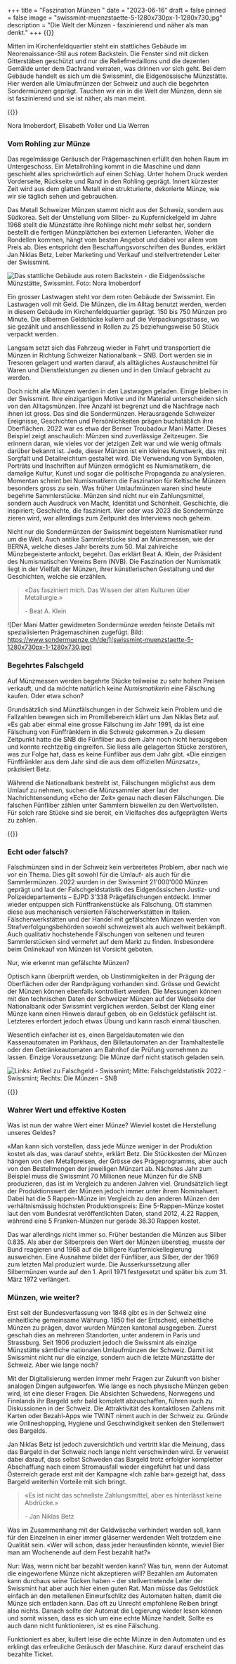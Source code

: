 +++
title = "Faszination Münzen "
date = "2023-06-16"
draft = false
pinned = false
image = "swissmint-muenzstaette-5-1280x730px-1-1280x730.jpg"
description = "Die Welt der Münzen - faszinierend und näher als man denkt."
+++
{{<lead>}}

Mitten im Kirchenfeldquartier steht ein stattliches Gebäude im Neorenaissance-Stil aus rotem Backstein. Die Fenster sind mit dicken Gitterstäben geschützt und nur die Reliefmedaillons und die dezenten Gemälde unter dem Dachrand verraten, was drinnen vor sich geht. Bei dem Gebäude handelt es sich um die Swissmint, die Eidgenössische Münzstätte. Hier werden alle Umlaufmünzen der Schweiz und auch die begehrten Sondermünzen geprägt. Tauchen wir ein in die Welt der Münzen, denn sie ist faszinierend und sie ist näher, als man meint. 

{{</lead>}}

Nora Imoberdorf, Elisabeth Voller und Lia Werren

### Vom Rohling zur Münze

Das regelmässige Geräusch der Prägemaschinen erfüllt den hohen Raum im Untergeschoss. Ein Metallrohling kommt in die Maschine und dann geschieht alles sprichwörtlich auf einen Schlag. Unter hohem Druck werden Vorderseite, Rückseite und Rand in den Rohling geprägt. Innert kürzester Zeit wird aus dem glatten Metall eine strukturierte, dekorierte Münze, wie wir sie täglich sehen und gebrauchen. 

Das Metall Schweizer Münzen stammt nicht aus der Schweiz, sondern aus Südkorea. Seit der Umstellung vom Silber- zu Kupfernickelgeld im Jahre 1968 stellt die Münzstätte ihre Rohlinge nicht mehr selbst her, sondern bestellt die fertigen Münzplättchen bei externen Lieferanten. Woher die Rondellen kommen, hängt vom besten Angebot und dabei vor allem vom Preis ab. Dies entspricht den Beschaffungsvorschriften des Bundes, erklärt Jan Niklas Betz, Leiter Marketing und Verkauf und stellvertretender Leiter der Swissmint. 

![Das stattliche Gebäude aus rotem Backstein - die Eidgenössische Münzstätte, Swissmint. Foto: Nora Imoberdorf](thumbnail_img_4329-klein.jpg)

Ein grosser Lastwagen steht vor dem roten Gebäude der Swissmint. Ein Lastwagen voll mit Geld. Die Münzen, die im Alltag benutzt werden, werden in diesem Gebäude im Kirchenfeldquartier geprägt. 150 bis 750 Münzen pro Minute. Die silbernen Geldstücke kullern auf die Verpackungsstrasse, wo sie gezählt und anschliessend in Rollen zu 25 beziehungsweise 50 Stück verpackt werden. 

Langsam setzt sich das Fahrzeug wieder in Fahrt und transportiert die Münzen in Richtung Schweizer Nationalbank – SNB. Dort werden sie in Tresoren gelagert und warten darauf, als alltägliches Austauschmittel für Waren und Dienstleistungen zu dienen und in den Umlauf gebracht zu werden. 

Doch nicht alle Münzen werden in den Lastwagen geladen. Einige bleiben in der Swissmint. Ihre einzigartigen Motive und ihr Material unterscheiden sich von den Alltagsmünzen. Ihre Anzahl ist begrenzt und die Nachfrage nach ihnen ist gross. Das sind die Sondermünzen. Herausragende Schweizer Ereignisse, Geschichten und Persönlichkeiten prägen buchstäblich ihre Oberflächen. 2022 war es etwa der Berner Troubadour Mani Matter. Dieses Beispiel zeigt anschaulich: Münzen sind zuverlässige Zeitzeugen. Sie erinnern daran, wie vieles vor der jetzigen Zeit war und wie wenig oftmals darüber bekannt ist. Jede, dieser Münzen ist ein kleines Kunstwerk, das mit Sorgfalt und Detailreichtum gestaltet wird. Die Verwendung von Symbolen, Porträts und Inschriften auf Münzen ermöglicht es Numismatikern, die damalige Kultur, Kunst und sogar die politische Propaganda zu analysieren. Momentan scheint bei Numismatikern die Faszination für Keltische Münzen besonders gross zu sein. Was früher Umlaufmünzen waren sind heute begehrte Sammlerstücke. Münzen sind nicht nur ein Zahlungsmittel, sondern auch Ausdruck von Macht, Identität und Schönheit. Geschichte, die inspiriert; Geschichte, die fasziniert. Wer oder was 2023 die Sondermünze zieren wird, war allerdings zum Zeitpunkt des Interviews noch geheim. 

Nicht nur die Sondermünzen der Swissmint begeistern Numismatiker rund um die Welt. Auch antike Sammlerstücke sind an Münzmessen, wie der BERNA, welche dieses Jahr bereits zum 50. Mal zahlreiche Münzbegeisterte anlockt, begehrt. Das erklärt Beat A. Klein, der Präsident des Numismatischen Vereins Bern (NVB). Die Faszination der Numismatik liegt in der Vielfalt der Münzen, ihrer künstlerischen Gestaltung und der Geschichten, welche sie erzählen. 

> «Das fasziniert mich. Das Wissen der alten Kulturen über Metallurgie.»
>
> \- Beat A. Klein

![Der Mani Matter gewidmeten Sondermünze werden feinste Details mit spezialisierten Prägemaschinen zugefügt. Bild: https://www.sondermuenze.ch/de/](swissmint-muenzstaette-5-1280x730px-1-1280x730.jpg)

### Begehrtes Falschgeld

Auf Münzmessen werden begehrte Stücke teilweise zu sehr hohen Preisen verkauft, und da möchte natürlich kein*e Numismatiker*in eine Fälschung kaufen. Oder etwa schon? 

Grundsätzlich sind Münzfälschungen in der Schweiz kein Problem und die Fallzahlen bewegen sich im Promillebereich klärt uns Jan Niklas Betz auf. «Es gab aber einmal eine grosse Fälschung im Jahr 1991, da ist eine Fälschung von Fünffränklern in die Schweiz gekommen.» Zu diesem Zeitpunkt hatte die SNB die Fünfliber aus dem Jahr noch nicht herausgeben und konnte rechtzeitig eingreifen. Sie liess alle gelagerten Stücke zerstören, was zur Folge hat, dass es keine Fünfliber aus dem Jahr gibt. «Die einzigen Fünffränkler aus dem Jahr sind die aus dem offiziellen Münzsatz», präzisiert Betz. 

Während die Nationalbank bestrebt ist, Fälschungen möglichst aus dem Umlauf zu nehmen, suchen die Münzsammler aber laut der Nachrichtensendung «Echo der Zeit» genau nach diesen Fälschungen. Die falschen Fünfliber zählen unter Sammlern bisweilen zu den Wertvollsten. Für solch rare Stücke sind sie bereit, ein Vielfaches des aufgeprägten Werts zu zahlen. 

{{<box>}}

### Echt oder falsch?

Falschmünzen sind in der Schweiz kein verbreitetes Problem, aber nach wie vor ein Thema. Dies gilt sowohl für die Umlauf- als auch für die Sammlermünzen. 2022 wurden in der Swissmint 21'000'000 Münzen geprägt und laut der Falschgeldstatistik des Eidgenössischen Justiz- und Polizeidepartements – EJPD 3'338 Prägefälschungen entdeckt. 
Immer wieder entpuppen sich Fünffrankenstücke als Fälschung. Oft stammen diese aus mechanisch versierten Fälscherwerkstätten in Italien. Fälscherwerkstätten und der Handel mit gefälschten Münzen werden von Strafverfolgungsbehörden sowohl schweizweit als auch weltweit bekämpft.
Auch qualitativ hochstehende Fälschungen von seltenen und teuren Sammlerstücken sind vermehrt auf dem Markt zu finden. Insbesondere beim Onlinekauf von Münzen ist Vorsicht geboten.

Nur, wie erkennt man gefälschte Münzen?

Optisch kann überprüft werden, ob Unstimmigkeiten in der Prägung der Oberflächen oder der Randprägung vorhanden sind. Grösse und Gewicht der Münzen können ebenfalls kontrolliert werden. Die Messungen können mit den technischen Daten der Schweizer Münzen auf der Webseite der Nationalbank oder Swissmint verglichen werden. Selbst der Klang einer Münze kann einen Hinweis darauf geben, ob ein Geldstück gefälscht ist. Letzteres erfordert jedoch etwas Übung und kann rasch einmal täuschen.

Wesentlich einfacher ist es, einen Bargeldautomaten wie den Kassenautomaten im Parkhaus, den Billetautomaten an der Tramhaltestelle oder den Getränkeautomaten am Bahnhof die Prüfung vornehmen zu lassen. Einzige Voraussetzung: Die Münze darf nicht statisch geladen sein.

![Links: Artikel zu Falschgeld - Swissmint; Mitte: Falschgeldstatistik 2022 - Swissmint; Rechts: Die Münzen - SNB](screenshot-2023-06-16-212658.png)

{{</box>}}



### Wahrer Wert und effektive Kosten

Was ist nun der wahre Wert einer Münze? Wieviel kostet die Herstellung unseres Geldes? 

«Man kann sich vorstellen, dass jede Münze weniger in der Produktion kostet als das, was darauf steht», erklärt Betz. Die Stückkosten der Münzen hängen von den Metallpreisen, der Grösse des Prägeprogramms, aber auch von den Bestellmengen der jeweiligen Münzart ab. Nächstes Jahr zum Beispiel muss die Swissmint 70 Millionen neue Münzen für die SNB produzieren, das ist im Vergleich zu anderen Jahren viel. Grundsätzlich liegt der Produktionswert der Münzen jedoch immer unter ihrem Nominalwert. Dabei hat die 5 Rappen-Münze im Vergleich zu den anderen Münzen den verhältnismässig höchsten Produktionspreis: Eine 5-Rappen-Münze kostet laut den vom Bundesrat veröffentlichten Daten, stand 2012, 4.22 Rappen, während eine 5 Franken-Münzen nur gerade 36.30 Rappen kostet. 

Das war allerdings nicht immer so. Früher bestanden die Münzen aus Silber 0.835. Als aber der Silberpreis den Wert der Münzen überstieg, musste der Bund reagieren und 1968 auf die billigere Kupfernickellegierung ausweichen. Eine Ausnahme bildet der Fünfliber, aus Silber, der der 1969 zum letzten Mal produziert wurde. Die Ausserkurssetzung aller Silbermünzen wurde auf den 1. April 1971 festgesetzt und später bis zum 31. März 1972 verlängert. 

### Münzen, wie weiter?

Erst seit der Bundesverfassung von 1848 gibt es in der Schweiz eine einheitliche gemeinsame Währung. 1850 fiel der Entscheid, einheitliche Münzen zu prägen, davor wurden Münzen kantonal ausgegeben. Zuerst geschah dies an mehreren Standorten, unter anderem in Paris und Strassburg. Seit 1906 produziert jedoch die Swissmint als einzige Münzstätte sämtliche nationalen Umlaufmünzen der Schweiz. Damit ist Swissmint nicht nur die einzige, sondern auch die letzte Münzstätte der Schweiz. Aber wie lange noch?

Mit der Digitalisierung werden immer mehr Fragen zur Zukunft von bisher analogen Dingen aufgeworfen. Wie lange es noch physische Münzen geben wird, ist eine dieser Fragen. Die Absichten Schwedens, Norwegens und Finnlands ihr Bargeld sehr bald komplett abzuschaffen, führen auch zu Diskussionen in der Schweiz. Die Attraktivität des kontaktlosen Zahlens mit Karten oder Bezahl-Apps wie TWINT nimmt auch in der Schweiz zu. Gründe wie Onlineshopping, Hygiene und Geschwindigkeit senken den Stellenwert des Bargelds. 

Jan Niklas Betz ist jedoch zuversichtlich und vertritt klar die Meinung, dass das Bargeld in der Schweiz noch lange nicht verschwinden wird. Er verweist dabei darauf, dass selbst Schweden das Bargeld trotz erfolgter kompletter Abschaffung nach einem Stromausfall wieder eingeführt hat und dass Österreich gerade erst mit der Kampagne «Ich zahle bar» gezeigt hat, dass Bargeld weiterhin Vorteile mit sich bringt. 

> «Es ist nicht das schnellste Zahlungsmittel, aber es hinterlässt keine Abdrücke.»
>
> \- Jan Niklas Betz

Was im Zusammenhang mit der Geldwäsche verhindert werden soll, kann für den Einzelnen in einer immer gläserner werdenden Welt trotzdem eine Qualität sein. «Wer will schon, dass jeder herausfinden könnte, wieviel Bier man am Wochenende auf dem Fest bezahlt hat?»

Nur: Was, wenn nicht bar bezahlt werden kann? Was tun, wenn der Automat die eingeworfene Münze nicht akzeptieren will? Bezahlen am Automaten kann durchaus seine Tücken haben – der stellvertretende Leiter der Swissmint hat aber auch hier einen guten Rat. Man müsse das Geldstück einfach an den metallenen Einwurfschlitz des Automaten halten, damit die Münze sich entladen kann. Das oft zu Unrecht empfohlene Reiben bringt also nichts. Danach sollte der Automat die Legierung wieder lesen können und somit wissen, dass es sich um eine echte Münze handelt. Sollte es auch dann nicht funktionieren, ist es eine Fälschung. 

Funktioniert es aber, kullert leise die echte Münze in den Automaten und es erklingt das erfreuliche Geräusch der Maschine. Kurz darauf erscheint das bezahlte Ticket.